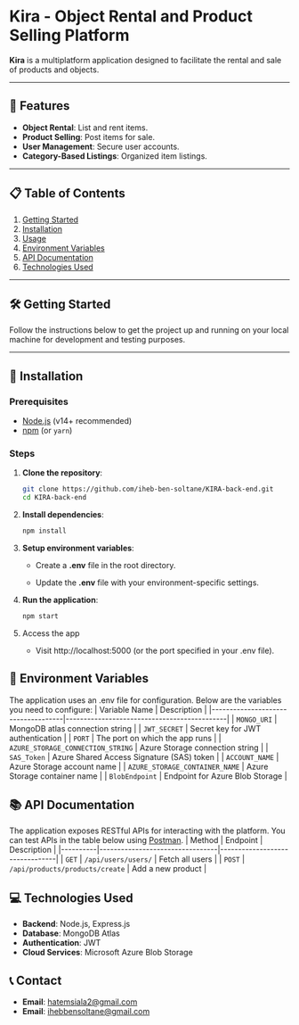 # Kira - Object Rental and Product Selling Platform

**Kira** is a multiplatform application designed to facilitate the rental and sale of products and objects.

---

## 🚀 Features

- **Object Rental**: List and rent items.
- **Product Selling**: Post items for sale.
- **User Management**: Secure user accounts.
- **Category-Based Listings**: Organized item listings.

---

## 📋 Table of Contents

1. [Getting Started](#getting-started)
2. [Installation](#installation)
3. [Usage](#usage)
4. [Environment Variables](#environment-variables)
5. [API Documentation](#api-documentation)
6. [Technologies Used](#technologies-used)

---

## 🛠️ Getting Started

Follow the instructions below to get the project up and running on your local machine for development and testing purposes.

---

## 🧰 Installation

### Prerequisites

- [Node.js](https://nodejs.org/) (v14+ recommended)
- [npm](https://www.npmjs.com/) (or `yarn`)

### Steps

1. **Clone the repository**:
   ```bash
   git clone https://github.com/iheb-ben-soltane/KIRA-back-end.git
   cd KIRA-back-end
2. **Install dependencies**:
   ```bash
   npm install
3. **Setup environment variables**:
   
     - Create a **.env** file in the root directory.
   
     - Update the **.env** file with your environment-specific settings.
5. **Run the application**:
   ```bash
   npm start
6. Access the app
   
   - Visit http://localhost:5000 (or the port specified in your .env file).
  
## 🔑 Environment Variables
The application uses an .env file for configuration. Below are the variables you need to configure:
| Variable Name                      | Description                                 |
|------------------------------------|---------------------------------------------|
| `MONGO_URI`                        | MongoDB atlas connection string             |
| `JWT_SECRET`                       | Secret key for JWT authentication           |
| `PORT`                             | The port on which the app runs              |
| `AZURE_STORAGE_CONNECTION_STRING`  | Azure Storage connection string             |
| `SAS_Token`                        | Azure Shared Access Signature (SAS) token   |
| `ACCOUNT_NAME`                     | Azure Storage account name                  |
| `AZURE_STORAGE_CONTAINER_NAME`     | Azure Storage container name                |
| `BlobEndpoint`                     | Endpoint for Azure Blob Storage             |

## 📚 API Documentation
The application exposes RESTful APIs for interacting with the platform. You can test APIs in the table below using [Postman](https://www.postman.com/).
| Method   | Endpoint                        | Description                    |
|----------|---------------------------------|--------------------------------|
| `GET`    | `/api/users/users/`             | Fetch all users                |
| `POST`   | `/api/products/products/create` | Add a new product              |

## 💻 Technologies Used
- **Backend**: Node.js, Express.js  
- **Database**: MongoDB Atlas
- **Authentication**: JWT  
- **Cloud Services**: Microsoft Azure Blob Storage

## 📞 Contact
- **Email**: hatemsiala2@gmail.com 
- **Email**: ihebbensoltane@gmail.com

